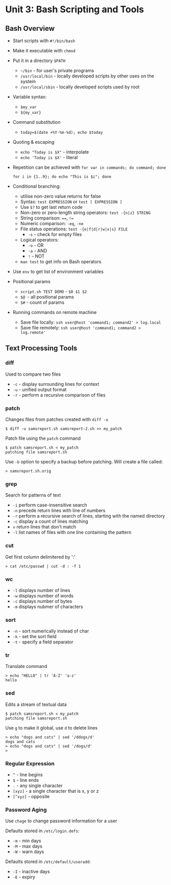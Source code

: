 Unit 3: Bash Scripting and Tools
================================

## Bash Overview

* Start scripts with ```#!/bin/bash```

* Make it executable with ```chmod```

* Put it in a directory ```$PATH```

    * ```~/bin``` - for user's private programs
    * ```/usr/local/bin``` - locally developed scripts by other uses on the system
    * ```/usr/local/sbin``` - locally developed scripts used by root
   
* Variable syntax:

    * ```$my_var```
    * ```${my_var}```

* Command substitution

    * ```today=$(date +%Y-%m-%d); echo $today```

* Quoting & escaping

    * ```echo "Today is $X"``` - interpolate
    * ```echo 'Today is $X'``` - literal

* Repetition can be achieved with ```for var in commands; do command; done```

    ```for i in {1..9}; do echo "This is $i"; done```

* Conditional branching:

    * utilise non-zero value returns for false
    * Syntax: ```test EXPRESSION``` or ```test [ EXPRESSION ]```
    * Use ```$?``` to get last return code
    * Non-zero or zero-length string operators: ```test -{n|z} STRING```
    * String comparison: ```==```, ```!=```
    * Numeric comparison: ```-eq```, ```-ne```
    * File status operations: ```test -{e|f|d|r|w|x|s} FILE```
        * ```-s``` - check for empty files
    * Logical operators:
        * ```-o``` - OR
        * ```-a``` - AND
        * ```!``` - NOT
    * ```man test``` to get info on Bash operators
   
* Use ```env``` to get list of environment variables

* Positional params
    * ```script.sh TEST DEMO``` - ```$0 $1 $2```
    * ```$@ ```- all positional params
    * ```$#``` - count of params

* Running commands on remote machine
    * Save file locally:
        ```ssh user@host 'command1; command2' > log.local```
    * Save file remotely:
        ```ssh user@host 'command1; command2 > log.remote'```

## Text Processing Tools

### diff

Used to compare two files

* ```-c``` - display surrounding lines for context
* ```-u``` - unified output format
* ```-r``` - perform a recursive comparison of files

### patch

Changes files from patches created with ```diff -u```


```$ diff -u samsreport.sh samsreport-2.sh >> my_patch```

Patch file using the ```patch``` command

```
$ patch samsreport.sh < my_patch
patching file samsreport.sh
```

Use ```-b``` option to specify a backup before patching. Will create a file called:

```> samsreport.sh.orig```

### grep

Search for patterns of text

* ```-i``` perform case-insensitive search
* ```-n``` precede return lines with line of numbers
* ```-r``` perform a recursive search of lines, starting with the named directory
* ```-c``` display a count of lines matching
* ```v``` return lines that don't match
* ```-l``` list names of files with one line containing the pattern

### cut

Get first column delimitered by ':'
   
```> cat /etc/passwd | cut -d : -f 1```

### wc

* ```-l``` displays number of lines
* ```-w``` displays number of words
* ```-c``` displays number of bytes
* ```-m``` displays nubmer of characters

### sort

* ```-n``` - sort numerically instead of char
* ```-k``` - set the sort field
* ```-t``` - specify a field separator

### tr

Translate command
   
```
> echo "HELLO" | tr 'A-Z' 'a-z'
hello
```

### sed

Edits a stream of textual data

```
$ patch samsreport.sh < my_patch
patching file samsreport.sh
```

Use ```g``` to make it global, use ```d``` to delete lines

```
> echo "dogs and cats" | sed '/ddogs/d'
dogs and cats
> echo "dogs and cats" | sed '/dogs/d'
>
```

### Regular Expression

* ```^``` - line begins
* ```$``` - line ends
* ```.``` - any single character
* ```[xyz]``` - a single character that is x, y or z
* ```[^xyz]``` - opposite

### Password Aging

Use ```chage``` to change password information for a user

Defaults stored in ```/etc/login.defs```:

* ```-m``` - min days
* ```-M``` - max days
* ```-W``` - warn days

Defaults stored in ```/etc/default/useradd```:

* ```-I``` - inactive days
* ```-E``` - expiry
